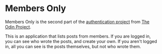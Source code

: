 # Members Only

Members Only is the second part of the [authentication project](https://www.theodinproject.com/lessons/authentication) from [The Odin Project](https://www.theodinproject.com/).  

This is an application that lists posts from members.  If you are logged in, you can see who wrote the posts, and create your own.  If you aren't logged in, all you can see is the posts themselves, but not who wrote them.   
